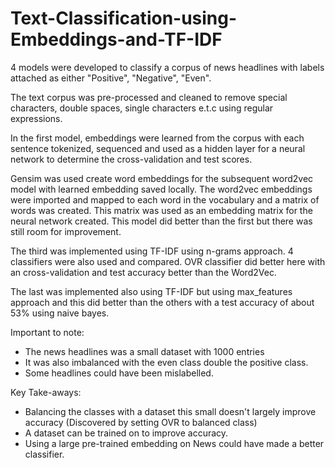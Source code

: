 # Text-Classification-using-Embeddings-and-TF-IDF

4 models were developed to classify a corpus of news headlines with labels attached as either "Positive", "Negative", "Even". 

The text corpus was pre-processed and cleaned to remove special characters, double spaces, single characters e.t.c using regular expressions.

In the first model, embeddings were learned from the corpus with each sentence tokenized, sequenced and used as a hidden layer for a neural network
to determine the cross-validation and test scores.

Gensim was used create word embeddings for the subsequent word2vec model with learned embedding saved locally. The word2vec embeddings 
were imported and mapped to each word in the vocabulary and a matrix of words was created. This matrix was used as an embedding matrix for the 
neural network created. This model did better than the first but there was still room for improvement.

The third was implemented using TF-IDF using n-grams approach. 4 classifiers were also used and compared. OVR classifier did better here with
an cross-validation and test accuracy better than the Word2Vec.

The last was implemented also using TF-IDF but using max_features approach and this did better than the others with a test accuracy of about
53% using naive bayes.

Important to note:
- The news headlines was a small dataset with 1000 entries 
- It was also imbalanced with the even class double the positive class.
- Some headlines could have been mislabelled.

Key Take-aways:
- Balancing the classes with a dataset this small doesn't largely improve accuracy (Discovered by setting OVR to balanced class)
- A dataset can be trained on to improve accuracy.
- Using a large pre-trained embedding on News could have made a better classifier.
